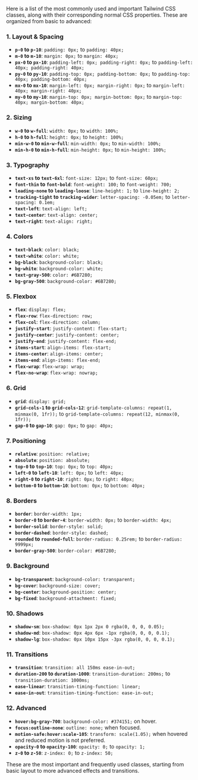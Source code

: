 Here is a list of the most commonly used and important Tailwind CSS classes, along with their corresponding normal CSS properties. These are organized from basic to advanced:

### 1. **Layout & Spacing**

- **`p-0` to `p-10`**: `padding: 0px;` to `padding: 40px;`
- **`m-0` to `m-10`**: `margin: 0px;` to `margin: 40px;`
- **`px-0` to `px-10`**: `padding-left: 0px; padding-right: 0px;` to `padding-left: 40px; padding-right: 40px;`
- **`py-0` to `py-10`**: `padding-top: 0px; padding-bottom: 0px;` to `padding-top: 40px; padding-bottom: 40px;`
- **`mx-0` to `mx-10`**: `margin-left: 0px; margin-right: 0px;` to `margin-left: 40px; margin-right: 40px;`
- **`my-0` to `my-10`**: `margin-top: 0px; margin-bottom: 0px;` to `margin-top: 40px; margin-bottom: 40px;`

### 2. **Sizing**

- **`w-0` to `w-full`**: `width: 0px;` to `width: 100%;`
- **`h-0` to `h-full`**: `height: 0px;` to `height: 100%;`
- **`min-w-0` to `min-w-full`**: `min-width: 0px;` to `min-width: 100%;`
- **`min-h-0` to `min-h-full`**: `min-height: 0px;` to `min-height: 100%;`

### 3. **Typography**

- **`text-xs` to `text-6xl`**: `font-size: 12px;` to `font-size: 60px;`
- **`font-thin` to `font-bold`**: `font-weight: 100;` to `font-weight: 700;`
- **`leading-none` to `leading-loose`**: `line-height: 1;` to `line-height: 2;`
- **`tracking-tight` to `tracking-wider`**: `letter-spacing: -0.05em;` to `letter-spacing: 0.1em;`
- **`text-left`**: `text-align: left;`
- **`text-center`**: `text-align: center;`
- **`text-right`**: `text-align: right;`

### 4. **Colors**

- **`text-black`**: `color: black;`
- **`text-white`**: `color: white;`
- **`bg-black`**: `background-color: black;`
- **`bg-white`**: `background-color: white;`
- **`text-gray-500`**: `color: #6B7280;`
- **`bg-gray-500`**: `background-color: #6B7280;`

### 5. **Flexbox**

- **`flex`**: `display: flex;`
- **`flex-row`**: `flex-direction: row;`
- **`flex-col`**: `flex-direction: column;`
- **`justify-start`**: `justify-content: flex-start;`
- **`justify-center`**: `justify-content: center;`
- **`justify-end`**: `justify-content: flex-end;`
- **`items-start`**: `align-items: flex-start;`
- **`items-center`**: `align-items: center;`
- **`items-end`**: `align-items: flex-end;`
- **`flex-wrap`**: `flex-wrap: wrap;`
- **`flex-no-wrap`**: `flex-wrap: nowrap;`

### 6. **Grid**

- **`grid`**: `display: grid;`
- **`grid-cols-1` to `grid-cols-12`**: `grid-template-columns: repeat(1, minmax(0, 1fr));` to `grid-template-columns: repeat(12, minmax(0, 1fr));`
- **`gap-0` to `gap-10`**: `gap: 0px;` to `gap: 40px;`

### 7. **Positioning**

- **`relative`**: `position: relative;`
- **`absolute`**: `position: absolute;`
- **`top-0` to `top-10`**: `top: 0px;` to `top: 40px;`
- **`left-0` to `left-10`**: `left: 0px;` to `left: 40px;`
- **`right-0` to `right-10`**: `right: 0px;` to `right: 40px;`
- **`bottom-0` to `bottom-10`**: `bottom: 0px;` to `bottom: 40px;`

### 8. **Borders**

- **`border`**: `border-width: 1px;`
- **`border-0` to `border-4`**: `border-width: 0px;` to `border-width: 4px;`
- **`border-solid`**: `border-style: solid;`
- **`border-dashed`**: `border-style: dashed;`
- **`rounded` to `rounded-full`**: `border-radius: 0.25rem;` to `border-radius: 9999px;`
- **`border-gray-500`**: `border-color: #6B7280;`

### 9. **Background**

- **`bg-transparent`**: `background-color: transparent;`
- **`bg-cover`**: `background-size: cover;`
- **`bg-center`**: `background-position: center;`
- **`bg-fixed`**: `background-attachment: fixed;`

### 10. **Shadows**

- **`shadow-sm`**: `box-shadow: 0px 1px 2px 0 rgba(0, 0, 0, 0.05);`
- **`shadow-md`**: `box-shadow: 0px 4px 6px -1px rgba(0, 0, 0, 0.1);`
- **`shadow-lg`**: `box-shadow: 0px 10px 15px -3px rgba(0, 0, 0, 0.1);`

### 11. **Transitions**

- **`transition`**: `transition: all 150ms ease-in-out;`
- **`duration-200` to `duration-1000`**: `transition-duration: 200ms;` to `transition-duration: 1000ms;`
- **`ease-linear`**: `transition-timing-function: linear;`
- **`ease-in-out`**: `transition-timing-function: ease-in-out;`

### 12. **Advanced**

- **`hover:bg-gray-700`**: `background-color: #374151;` on hover.
- **`focus:outline-none`**: `outline: none;` when focused.
- **`motion-safe:hover:scale-105`**: `transform: scale(1.05);` when hovered and reduced motion is not preferred.
- **`opacity-0` to `opacity-100`**: `opacity: 0;` to `opacity: 1;`
- **`z-0` to `z-50`**: `z-index: 0;` to `z-index: 50;`

These are the most important and frequently used classes, starting from basic layout to more advanced effects and transitions.

